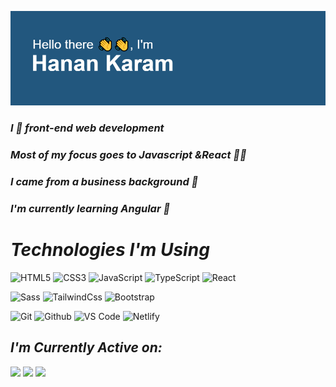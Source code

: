![alt text](https://github.com/Hanan-Karam/Hanan-Karam/blob/main/header.png?raw=true)

### *I 💙 front-end web development*
### *Most of my focus goes to Javascript &React 👩‍💻*
### *I came from a business background 👔*
### *I'm currently learning Angular 🌱*

# *Technologies I'm Using*

![HTML5](https://img.shields.io/badge/-HTML5-%23E44D27?style=flat-square&logo=html5&logoColor=ffffff)
![CSS3](https://img.shields.io/badge/-CSS3-%231572B6?style=flat-square&logo=css3)
![JavaScript](https://img.shields.io/badge/-JavaScript-%23F7DF1C?style=flat-square&logo=javascript&logoColor=000000&labelColor=%23F7DF1C&color=%23FFCE5A)
![TypeScript](https://img.shields.io/badge/-TypeScript-007ACC?style=flat-square&logo=typescript&logoColor=white)
![React](https://img.shields.io/badge/-React-%23282C34?style=flat-square&logo=react)

![Sass](https://img.shields.io/badge/-Sass-%23CC6699?style=flat-square&logo=sass&logoColor=ffffff)
![TailwindCss](https://img.shields.io/badge/-TailwindCss-%231a202c?style=flat-square&logo=tailwind-css)
![Bootstrap](https://img.shields.io/badge/-Bootstrap-%231a202c?style=flat-square&logo=bootstrap)

![Git](https://img.shields.io/badge/-Git-%23F05032?style=flat-square&logo=git&logoColor=%23ffffff)
![Github](https://img.shields.io/badge/-GitHub-000000?style=flat-square&logo=github)
![VS Code](https://img.shields.io/badge/-VSCode-%23007ACC?style=flat-square&logo=visual-studio-code)
![Netlify](https://img.shields.io/badge/-Netlify-%2300C7B7?style=flat-square&logo=netlify&logoColor=ffffff)

## *I'm Currently Active on:* 
[![](https://img.shields.io/badge/-@7nan_karam-%231DA1F2?style=flat-square&logo=twitter&logoColor=ffffff)](https://twitter.com/7nan_karam)
[![](https://img.shields.io/badge/-@Hanan_Karam-%23181717?style=flat-square&logo=github)](https://github.com/Hanan-Karam)
[![](https://img.shields.io/badge/-@Hanan_Karam-%23000000?style=flat-square&logo=linkedin)](https://www.linkedin.com/in/hanan-karam-91601512b/)
